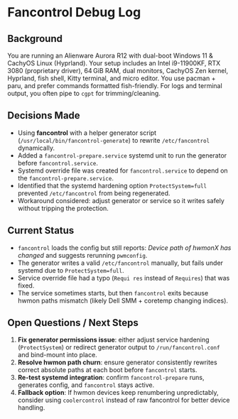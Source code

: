 # Fancontrol Debug Log

## Background
You are running an Alienware Aurora R12 with dual-boot Windows 11 & CachyOS Linux (Hyprland). Your setup includes an Intel i9-11900KF, RTX 3080 (proprietary driver), 64 GiB RAM, dual monitors, CachyOS Zen kernel, Hyprland, fish shell, Kitty terminal, and micro editor. You use pacman + paru, and prefer commands formatted fish-friendly. For logs and terminal output, you often pipe to `cgpt` for trimming/cleaning.


## Decisions Made
- Using **fancontrol** with a helper generator script (`/usr/local/bin/fancontrol-generate`) to rewrite `/etc/fancontrol` dynamically.
- Added a `fancontrol-prepare.service` systemd unit to run the generator before `fancontrol.service`.
- Systemd override file was created for `fancontrol.service` to depend on the `fancontrol-prepare.service`.
- Identified that the systemd hardening option `ProtectSystem=full` prevented `/etc/fancontrol` from being regenerated.
- Workaround considered: adjust generator or service so it writes safely without tripping the protection.


## Current Status
- `fancontrol` loads the config but still reports: *Device path of hwmonX has changed* and suggests rerunning `pwmconfig`.
- The generator writes a valid `/etc/fancontrol` manually, but fails under systemd due to `ProtectSystem=full`.
- Service override file had a typo (`Requi res` instead of `Requires`) that was fixed.
- The service sometimes starts, but then `fancontrol` exits because hwmon paths mismatch (likely Dell SMM + coretemp changing indices).


## Open Questions / Next Steps
1. **Fix generator permissions issue**: either adjust service hardening (`ProtectSystem`) or redirect generator output to `/run/fancontrol.conf` and bind-mount into place.
2. **Resolve hwmon path churn**: ensure generator consistently rewrites correct absolute paths at each boot before `fancontrol` starts.
3. **Re-test systemd integration**: confirm `fancontrol-prepare` runs, generates config, and `fancontrol` stays active.
4. **Fallback option**: If hwmon devices keep renumbering unpredictably, consider using `coolercontrol` instead of raw fancontrol for better device handling.

